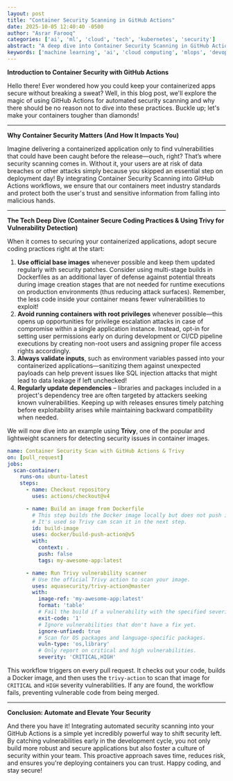 ```yaml
---
layout: post
title: "Container Security Scanning in GitHub Actions"
date: 2025-10-05 12:40:40 -0500
author: "Asrar Farooq"
categories: ['ai', 'ml', 'cloud', 'tech', 'kubernetes', 'security']
abstract: "A deep dive into Container Security Scanning in GitHub Actions"
keywords: ['machine learning', 'ai', 'cloud computing', 'mlops', 'devops', 'automation', 'infrastructure', 'kubernetes', 'container', 'security']
---
```


**Introduction to Container Security with GitHub Actions**

Hello there! Ever wondered how you could keep your containerized apps secure without breaking a sweat? Well, in this blog post, we'll explore the magic of using GitHub Actions for automated security scanning and why there should be no reason not to dive into these practices. Buckle up; let's make your containers tougher than diamonds!

---

**Why Container Security Matters (And How It Impacts You)**

Imagine delivering a containerized application only to find vulnerabilities that could have been caught before the release—ouch, right? That’s where security scanning comes in. Without it, your users are at risk of data breaches or other attacks simply because you skipped an essential step on deployment day! By integrating Container Security Scanning into GitHub Actions workflows, we ensure that our containers meet industry standards and protect both the user's trust and sensitive information from falling into malicious hands.

---

**The Tech Deep Dive (Container Secure Coding Practices & Using Trivy for Vulnerability Detection)**

When it comes to securing your containerized applications, adopt secure coding practices right at the start: 
1.  **Use official base images** whenever possible and keep them updated regularly with security patches. Consider using multi-stage builds in Dockerfiles as an additional layer of defense against potential threats during image creation stages that are not needed for runtime executions on production environments (thus reducing attack surfaces). Remember, the less code inside your container means fewer vulnerabilities to exploit!
2.  **Avoid running containers with root privileges** whenever possible—this opens up opportunities for privilege escalation attacks in case of compromise within a single application instance. Instead, opt-in for setting user permissions early on during development or CI/CD pipeline executions by creating non-root users and assigning proper file access rights accordingly.
3.  **Always validate inputs**, such as environment variables passed into your containerized applications—sanitizing them against unexpected payloads can help prevent issues like SQL injection attacks that might lead to data leakage if left unchecked! 
4.  **Regularly update dependencies** – libraries and packages included in a project's dependency tree are often targeted by attackers seeking known vulnerabilities. Keeping up with releases ensures timely patching before exploitability arises while maintaining backward compatibility when needed. 

We will now dive into an example using **Trivy**, one of the popular and lightweight scanners for detecting security issues in container images.

```yaml
name: Container Security Scan with GitHub Actions & Trivy
on: [pull_request]
jobs:
  scan-container:
    runs-on: ubuntu-latest
    steps:
      - name: Checkout repository
        uses: actions/checkout@v4

      - name: Build an image from Dockerfile
        # This step builds the Docker image locally but does not push it.
        # It's used so Trivy can scan it in the next step.
        id: build-image
        uses: docker/build-push-action@v5
        with:
          context: .
          push: false
          tags: my-awesome-app:latest

      - name: Run Trivy vulnerability scanner
        # Use the official Trivy action to scan your image.
        uses: aquasecurity/trivy-action@master
        with:
          image-ref: 'my-awesome-app:latest'
          format: 'table'
          # Fail the build if a vulnerability with the specified severity is found.
          exit-code: '1'
          # Ignore vulnerabilities that don't have a fix yet.
          ignore-unfixed: true
          # Scan for OS packages and language-specific packages.
          vuln-type: 'os,library'
          # Only report on critical and high vulnerabilities.
          severity: 'CRITICAL,HIGH'

````

This workflow triggers on every pull request. It checks out your code, builds a Docker image, and then uses the `trivy-action` to scan that image for `CRITICAL` and `HIGH` severity vulnerabilities. If any are found, the workflow fails, preventing vulnerable code from being merged.

-----

**Conclusion: Automate and Elevate Your Security**

And there you have it\! Integrating automated security scanning into your GitHub Actions is a simple yet incredibly powerful way to shift security left. By catching vulnerabilities early in the development cycle, you not only build more robust and secure applications but also foster a culture of security within your team. This proactive approach saves time, reduces risk, and ensures you're deploying containers you can trust. Happy coding, and stay secure\!
